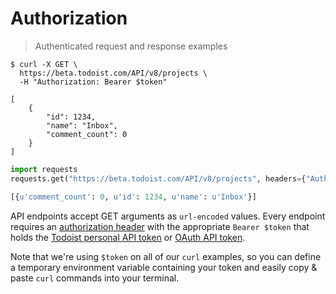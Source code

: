 # Authorization

> Authenticated request and response examples

```shell
$ curl -X GET \
  https://beta.todoist.com/API/v8/projects \
  -H "Authorization: Bearer $token"

[
    {
        "id": 1234,
        "name": "Inbox",
        "comment_count": 0
    }
]
```

```python
import requests  
requests.get("https://beta.todoist.com/API/v8/projects", headers={"Authorization": "Bearer %s" % your_token}).json()

[{u'comment_count': 0, u'id': 1234, u'name': u'Inbox'}]
```

API endpoints accept GET arguments as `url-encoded` values. Every endpoint
requires an [authorization header](https://developer.mozilla.org/en-US/docs/Web/HTTP/Headers/Authorization) with the appropriate `Bearer $token` that holds the
[Todoist personal API token](https://todoist.com/Users/viewPrefs?page=integrations) or
[OAuth API token](https://developer.todoist.com/sync/v7/#oauth).

Note that we're using `$token` on all of our `curl` examples, so you
can define a temporary environment variable containing your token and
easily copy & paste `curl` commands into your terminal.
